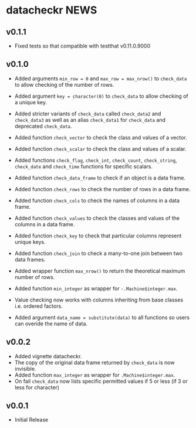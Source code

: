 # datacheckr NEWS

## v0.1.1

- Fixed tests so that compatible with testthat v0.11.0.9000

## v0.1.0

- Added arguments `min_row = 0` and `max_row = max_nrow()` to `check_data`
to allow checking of the number of rows.
- Added argument `key = character(0)` to `check_data` to allow checking of a unique key.

- Added stricter variants of `check_data` called `check_data2` and `check_data3`
as well as an alias `check_data1` for `check_data` and deprecated `check_data`.

- Added function `check_vector` to check the class and values of a vector.
- Added function `check_scalar` to check the class and values of a scalar.
- Added functions `check_flag`, `check_int`, `check_count`, `check_string`, 
`check_date` and `check_time` functions for specific scalars.
- Added function `check_data_frame` to check if an object is a data frame.
- Added function `check_rows` to check the number of rows in a data frame.
- Added function `check_cols` to check the names of columns in a data frame.
- Added function `check_values` to check the classes and values of the columns in a data frame.
- Added function `check_key` to check that particular columns represent unique keys.
- Added function `check_join` to check a many-to-one join between two data frames.
- Added wrapper function `max_nrow()` to return the theoretical maximum number of rows.
- Added function `min_integer` as wrapper for `-.Machine$integer.max`.

- Value checking now works with columns inheriting from base classes i.e. ordered factors.
- Added argument `data_name = substitute(data)` to all functions so users can overide
the name of data.

## v0.0.2

- Added vignette datacheckr.
- The copy of the original data frame returned by `check_data` is now invisible.
- Added function `max_integer` as wrapper for `.Machine$integer.max`.
- On fail `check_data` now lists specific permitted values if 5 or less 
(if 3 or less for character)

## v0.0.1

- Initial Release
